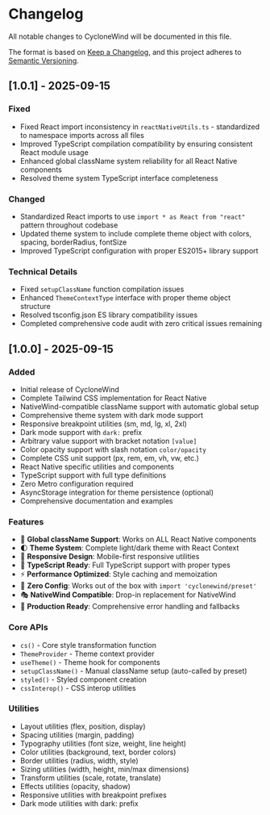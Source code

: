 # Changelog

All notable changes to CycloneWind will be documented in this file.

The format is based on [Keep a Changelog](https://keepachangelog.com/en/1.0.0/),
and this project adheres to [Semantic Versioning](https://semver.org/spec/v2.0.0.html).

## [1.0.1] - 2025-09-15

### Fixed

- Fixed React import inconsistency in `reactNativeUtils.ts` - standardized to namespace imports across all files
- Improved TypeScript compilation compatibility by ensuring consistent React module usage
- Enhanced global className system reliability for all React Native components
- Resolved theme system TypeScript interface completeness

### Changed

- Standardized React imports to use `import * as React from "react"` pattern throughout codebase
- Updated theme system to include complete theme object with colors, spacing, borderRadius, fontSize
- Improved TypeScript configuration with proper ES2015+ library support

### Technical Details

- Fixed `setupClassName` function compilation issues
- Enhanced `ThemeContextType` interface with proper theme object structure
- Resolved tsconfig.json ES library compatibility issues
- Completed comprehensive code audit with zero critical issues remaining

## [1.0.0] - 2025-09-15

### Added

- Initial release of CycloneWind
- Complete Tailwind CSS implementation for React Native
- NativeWind-compatible className support with automatic global setup
- Comprehensive theme system with dark mode support
- Responsive breakpoint utilities (sm, md, lg, xl, 2xl)
- Dark mode support with `dark:` prefix
- Arbitrary value support with bracket notation `[value]`
- Color opacity support with slash notation `color/opacity`
- Complete CSS unit support (px, rem, em, vh, vw, etc.)
- React Native specific utilities and components
- TypeScript support with full type definitions
- Zero Metro configuration required
- AsyncStorage integration for theme persistence (optional)
- Comprehensive documentation and examples

### Features

- 🎨 **Global className Support**: Works on ALL React Native components
- 🌓 **Theme System**: Complete light/dark theme with React Context
- 📱 **Responsive Design**: Mobile-first responsive utilities
- 🎯 **TypeScript Ready**: Full TypeScript support with proper types
- ⚡ **Performance Optimized**: Style caching and memoization
- 🔧 **Zero Config**: Works out of the box with `import 'cyclonewind/preset'`
- 🎭 **NativeWind Compatible**: Drop-in replacement for NativeWind
- 🚀 **Production Ready**: Comprehensive error handling and fallbacks

### Core APIs

- `cs()` - Core style transformation function
- `ThemeProvider` - Theme context provider
- `useTheme()` - Theme hook for components
- `setupClassName()` - Manual className setup (auto-called by preset)
- `styled()` - Styled component creation
- `cssInterop()` - CSS interop utilities

### Utilities

- Layout utilities (flex, position, display)
- Spacing utilities (margin, padding)
- Typography utilities (font size, weight, line height)
- Color utilities (background, text, border colors)
- Border utilities (radius, width, style)
- Sizing utilities (width, height, min/max dimensions)
- Transform utilities (scale, rotate, translate)
- Effects utilities (opacity, shadow)
- Responsive utilities with breakpoint prefixes
- Dark mode utilities with dark: prefix
